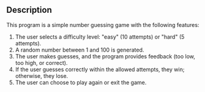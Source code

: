 Description
-----


This program is a simple number guessing game with the following features:

1. The user selects a difficulty level: "easy" (10 attempts) or "hard" (5 attempts).
2. A random number between 1 and 100 is generated.
3. The user makes guesses, and the program provides feedback (too low, too high, or correct).
4. If the user guesses correctly within the allowed attempts, they win; otherwise, they lose.
5. The user can choose to play again or exit the game.
